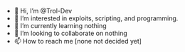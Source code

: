 - 👋 Hi, I’m @Trol-Dev
- 👀 I’m interested in exploits, scripting, and programming.
- 🌱 I’m currently learning nothing
- 💞️ I’m looking to collaborate on nothing
- 📫 How to reach me [none not decided yet]

<!---
Trol-Dev/Trol-Dev is a ✨ special ✨ repository because its `README.md` (this file) appears on your GitHub profile.
You can click the Preview link to take a look at your changes.
--->
